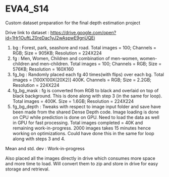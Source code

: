 # EVA4_S14
Custom dataset preparation for the final depth estimation project

Drive link to dataset : https://drive.google.com/open?id=1Hr1OuftLZ0reDac1yJ2wAspwE9gnUQEi
1) bg :
      Forest, park, seashore and road. Total images = 100; Channels = RGB; Size = 905KB; Resolution = 224X224
2) fg :
      Men, Women, Children and combination of men-women, women-children and men-children. Total images = 100; Channels = RGB; Size = 576KB; Resolution = 160X160
3) fg_bg :
      Randomly placed each fg 40 times(with flips) over each bg. Total images = [100X100X(20X2)] 400K. Channels = RGB; Size = 2.2GB; Resolution = 224X224
4) fg_bg_mask :
      fg is converted from RGB to black and overlaid on top of black background. This is done along with step 3 (in the same for loop).
Total images = 400K. Size = 1.6GB; Resolution = 224X224      
5) fg_bg_depth :
      Tweaks with respect to image input folder and save have been made from the shared Dense Depth code. Image loading is done on CPU while prediction is done on GPU. Need to load the data as well in GPU for fast processing. Total images completed = 40K and remaining work-in-progress. 2000 images takes 15 minutes hence working on optimizations. Could have done this in the same for loop along with steps 3 and 4.
      
Mean and std. dev : Work-in-progress

Also placed all the images directly in drive which consumes more space and more time to load. Will convert them to zip and store in drive for easy storage and retrieval.
